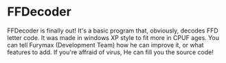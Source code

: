 # FFDecoder
FFDecoder is finally out! It's a basic program that, obviously, decodes FFD letter code.  It was made in windows XP style to fit more in CPUF ages. You can tell Furymax (Development Team) how he can improve it, or what features to add. If you're affraid of virus, He can fill you the source code!
